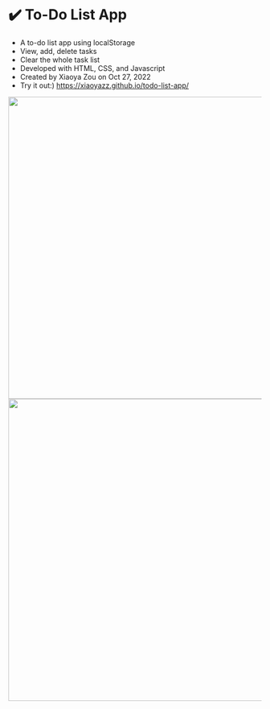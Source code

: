 # ✔️ To-Do List App

- A to-do list app using localStorage
- View, add, delete tasks
- Clear the whole task list
- Developed with HTML, CSS, and Javascript
- Created by Xiaoya Zou on Oct 27, 2022
- Try it out:) https://xiaoyazz.github.io/todo-list-app/

<img width="600" src="https://user-images.githubusercontent.com/84748829/198783034-ba9d94d1-78d6-44c5-aba0-2a50fdd06860.JPG">
<img width="600" src="https://user-images.githubusercontent.com/84748829/198783350-37c51069-f1dc-44fd-9e77-47c97511273a.JPG">
